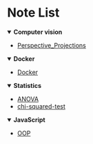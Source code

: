 <h1>Note List</h1>


<details open>
  <summary><b>Computer vision</b></summary>
  <ul>
    <li><a href="https://github.com/dryadd44651/Note/tree/master/Computer_vision/Perspective_Projections">Perspective_Projections</a>
  </ul>
</details>
<details open>
  <summary><b>Docker</b></summary>
  <ul>
    <li><a href="https://github.com/dryadd44651/Note/blob/master/Docker">Docker</a>
  </ul>
</details>
<details open>
  <summary><b>Statistics</b></summary>
  <ul>
    <li><a href="https://github.com/dryadd44651/Note/tree/master/Statistics/ANOVA">ANOVA</a>
    <li><a href="https://github.com/dryadd44651/Note/tree/master/Statistics/chi-squared-test">chi-squared-test</a>
    
  </ul>
</details>
<details open>
  <summary><b>JavaScript</b></summary>
  <ul>
    <li><a href="https://github.com/dryadd44651/Note/blob/master/JavaScript/JS_OOP.pdf">OOP</a>
    
    
  </ul>
</details>
